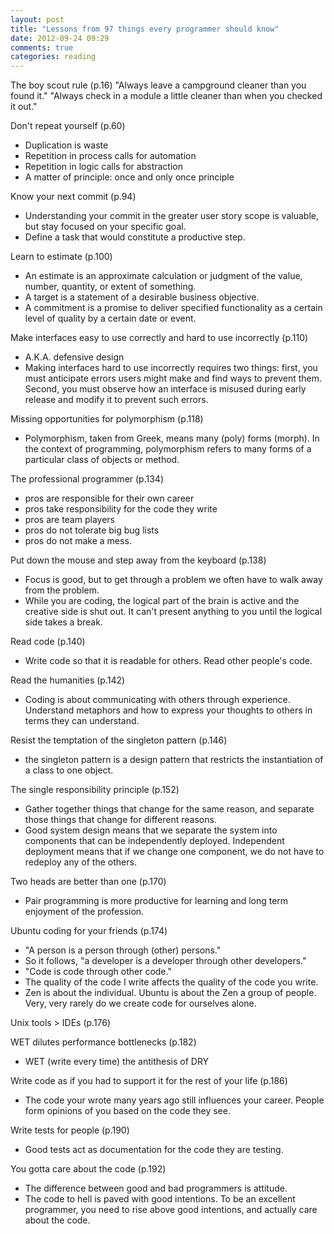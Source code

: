 ```yaml
---
layout: post
title: "Lessons from 97 things every programmer should know"
date: 2012-09-24 09:29
comments: true
categories: reading
---
```


The boy scout rule (p.16)
"Always leave a campground cleaner than you found it."
"Always check in a module a little cleaner than when you checked it out."

Don't repeat yourself (p.60)
 - Duplication is waste
 - Repetition in process calls for automation
 - Repetition in logic calls for abstraction
 - A matter of principle: once and only once principle

Know your next commit (p.94)
 - Understanding your commit in the greater user story scope is valuable, but stay focused on your specific goal.
 - Define a task that would constitute a productive step.

Learn to estimate (p.100)
 - An estimate is an approximate calculation or judgment of the value, number, quantity, or extent of something.
 - A target is a statement of a desirable business objective.
 - A commitment is a promise to deliver specified functionality as a certain level of quality by a certain date or event.

Make interfaces easy to use correctly and hard to use incorrectly (p.110)
 - A.K.A. defensive design
 - Making interfaces hard to use incorrectly requires two things: first, you must anticipate errors users might make and find ways to prevent them. Second, you must observe how an interface is misused during early release and modify it to prevent such errors.

Missing opportunities for polymorphism (p.118)
 - Polymorphism, taken from Greek, means many (poly) forms (morph). In the context of programming, polymorphism refers to many forms of a particular class of objects or method.

The professional programmer (p.134)
 - pros are responsible for their own career
 - pros take responsibility for the code they write
 - pros are team players
 - pros do not tolerate big bug lists
 - pros do not make a mess.

Put down the mouse and step away from the keyboard (p.138)
 - Focus is good, but to get through a problem we often have to walk away from the problem.
 - While you are coding, the logical part of the brain is active and the creative side is shut out. It can't present anything to you until the logical side takes a break.

Read code (p.140)
 - Write code so that it is readable for others. Read other people's code.

Read the humanities (p.142)
 - Coding is about communicating with others through experience. Understand metaphors and how to express your thoughts to others in terms they can understand.

Resist the temptation of the singleton pattern (p.146)
 - the singleton pattern is a design pattern that restricts the instantiation of a class to one object.

The single responsibility principle (p.152)
 - Gather together things that change for the same reason, and separate those things that change for different reasons.
 - Good system design means that we separate the system into components that can be independently deployed. Independent deployment means that if we change one component, we do not have to redeploy any of the others.

Two heads are better than one (p.170)
 - Pair programming is more productive for learning and long term enjoyment of the profession.

Ubuntu coding for your friends (p.174)
 - "A person is a person through (other) persons."
 - So it follows, "a developer is a developer through other developers."
 - "Code is code through other code."
 - The quality of the code I write affects the quality of the code you write.
 - Zen is about the individual. Ubuntu is about the Zen a group of people. Very, very rarely do we create code for ourselves alone.

Unix tools > IDEs (p.176)

WET dilutes performance bottlenecks (p.182)
 - WET (write every time) the antithesis of DRY

Write code as if you had to support it for the rest of your life (p.186)
 - The code your wrote many years ago still influences your career. People form opinions of you based on the code they see. 

Write tests for people (p.190)
 - Good tests act as documentation for the code they are testing.

You gotta care about the code (p.192)
 - The difference between good and bad programmers is attitude.
 - The code to hell is paved with good intentions. To be an excellent programmer, you need to rise above good intentions, and actually care about the code.